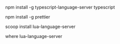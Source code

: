npm install -g typescript-language-server typescript

npm install -g prettier

scoop install lua-language-server

where lua-language-server
